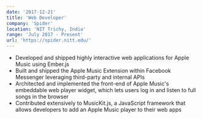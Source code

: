 ```yaml
---
date: '2017-12-21'
title: 'Web Developer'
company: 'Spider'
location: 'NIT Trichy, India'
range: 'July 2017 - Present'
url: 'https://spider.nitt.edu/'
---
```


- Developed and shipped highly interactive web applications for Apple Music using Ember.js
- Built and shipped the Apple Music Extension within Facebook Messenger leveraging third-party and internal APIs
- Architected and implemented the front-end of Apple Music's embeddable web player widget, which lets users log in and listen to full songs in the browser
- Contributed extensively to MusicKit.js, a JavaScript framework that allows developers to add an Apple Music player to their web apps

